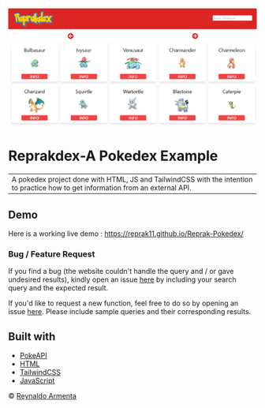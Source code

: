 # ![Reprakdex](https://github.com/Reprak11/Reprak-Pokedex/blob/main/assets/reprakdex-example.PNG)
# Reprakdex-A Pokedex Example
<table>
<tr>
<td>
  A pokedex project done with HTML, JS and TailwindCSS with the intention to practice how to get information from an external API.
</td>
</tr>
</table>


## Demo
Here is a working live demo :  https://reprak11.github.io/Reprak-Pokedex/

### Bug / Feature Request

If you find a bug (the website couldn't handle the query and / or gave undesired results), kindly open an issue [here](https://github.com/Reprak11/Reprak-Pokedex/issues/new) by including your search query and the expected result.

If you'd like to request a new function, feel free to do so by opening an issue [here](https://github.com/Reprak11/Reprak-Pokedex/issues/new). Please include sample queries and their corresponding results.


## Built with 

- [PokeAPI](https://pokeapi.co/)
- [HTML](https://www.w3schools.com/html/)
- [TailwindCSS](https://tailwindcss.com/)
- [JavaScript](https://developer.mozilla.org/es/docs/Web/JavaScript)

© [Reynaldo Armenta ](https://github.com/Reprak11)
